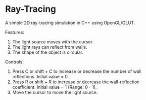 # Ray-Tracing
A simple 2D ray-tracing simulation in C++ using OpenGL/GLUT.

Features:
1. The light source moves with the cursor.
2. The light rays can reflect from walls.
3. The shape of the object is circular.

Controls:
1. Press C or shift + C to increase or decrease the number of wall reflections. Initial value = 0.
2. Press R or shift + R to increase or decrease the wall-reflection coefficient. Initial value = 1 (Range: 0 - 1).
3. Move the cursor to move the light source.
